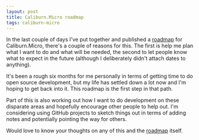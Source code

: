 ```yaml
---
layout: post
title: Caliburn.Micro roadmap
tags: caliburn-micro
---
```


In the last couple of days I've put together and published a [roadmap][roadmap] for Caliburn.Micro, there's a couple of reasons for this. The first is help me plan what I want to do and what will be needed, the second to let people know what to expect in the future (although I deliberately didn't attach dates to anything).

It's been a rough six months for me personally in terms of getting time to do open source development, but my life has settled down a lot now and I'm hoping to get back into it.  This roadmap is the first step in that path.

Part of this is also working out how I want to do development on these disparate areas and hopefully encourage other people to help out. I'm considering using GitHub projects to sketch things out in terms of adding notes and potentially pointing the way for others.

Would love to know your thoughts on any of this and the [roadmap][roadmap] itself.

[roadmap]: http://caliburnmicro.com/roadmap
